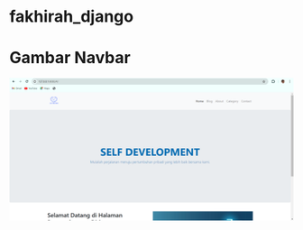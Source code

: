 # fakhirah_django

# Gambar Navbar
![Gambar](https://github.com/atiqahfakhirah/fakhirah_django/blob/main/ss%20web%20blog/navbar.png)